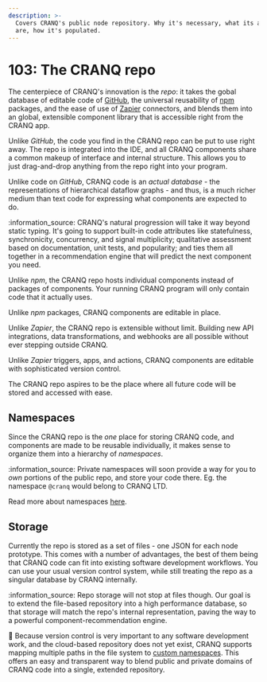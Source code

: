 ```yaml
---
description: >-
  Covers CRANQ's public node repository. Why it's necessary, what its advantages
  are, how it's populated.
---
```


# 103: The CRANQ repo

The centerpiece of CRANQ's innovation is the _repo_: it takes the gobal database of editable code of [GitHub](https://github.com), the universal reusability of [npm](http://npmjs.com) packages, and the ease of use of [Zapier](https://zapier.com) connectors, and blends them into an global, extensible component library that is accessible right from the CRANQ app.

Unlike _GitHub_, the code you find in the CRANQ repo can be put to use right away. The repo is integrated into the IDE, and all CRANQ components share a common makeup of interface and internal structure. This allows you to just drag-and-drop anything from the repo right into your program.

Unlike code on _GitHub_, CRANQ code is an _actual database_ - the representations of hierarchical dataflow graphs - and thus, is a much richer medium than text code for expressing what components are expected to do.

:information\_source: CRANQ's natural progression will take it way beyond static typing. It's going to support built-in code attributes like statefulness, synchronicity, concurrency, and signal multiplicity; qualitative assessment based on documentation, unit tests, and popularity; and ties them all together in a recommendation engine that will predict the next component you need.

Unlike _npm_, the CRANQ repo hosts individual components instead of packages of components. Your running CRANQ program will only contain code that it actually uses.

Unlike _npm_ packages, CRANQ components are editable in place.

Unlike _Zapier_, the CRANQ repo is extensible without limit. Building new API integrations, data transformations, and webhooks are all possible without ever stepping outside CRANQ.

Unlike _Zapier_ triggers, apps, and actions, CRANQ components are editable with sophisticated version control.

The CRANQ repo aspires to be the place where all future code will be stored and accessed with ease.

## Namespaces

Since the CRANQ repo is the _one_ place for storing CRANQ code, and components are made to be reusable individually, it makes sense to organize them into a hierarchy of _namespaces_.

:information\_source: Private namespaces will soon provide a way for you to _own_ portions of the public repo, and store your code there. Eg. the namespace `@cranq` would belong to CRANQ LTD.

Read more about namespaces [here](../../advanced/namespaces.md).

## Storage

Currently the repo is stored as a set of files - one JSON for each node prototype. This comes with a number of advantages, the best of them being that CRANQ code can fit into existing software development workflows. You can use your usual version control system, while still treating the repo as a singular database by CRANQ internally.

:information\_source: Repo storage will not stop at files though. Our goal is to extend the file-based repository into a high performance database, so that storage will match the repo's internal representation, paving the way to a powerful component-recommendation engine.

:wrench: Because version control is very important to any software development work, and the cloud-based repository does not yet exist, CRANQ supports mapping multiple paths in the file system to [custom namespaces](../../how-to/mapping-paths-to-namespaces.md). This offers an easy and transparent way to blend public and private domains of CRANQ code into a single, extended repository.
